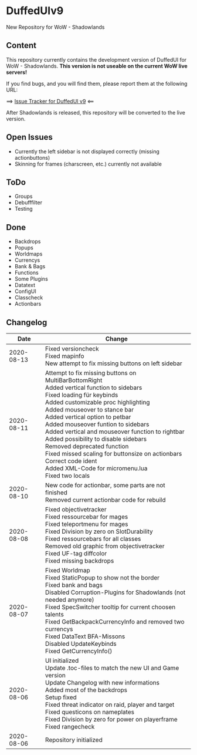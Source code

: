 # DuffedUIv9
New Repository for WoW - Shadowlands

## Content
This repository currently contains the development version of DuffedUI for WoW - Shadowlands. **This version is not useable on the current WoW live servers!**

If you find bugs, and you will find them, please report them at the following URL:

==> [Issue Tracker for DuffedUI v9](https://github.com/liquidbase/DuffedUIv9/issues) <==

After Shadowlands is released, this repository will be converted to the live version.

## Open Issues
- Currently the left sidebar is not displayed correctly (missing actionbuttons)
- Skinning for frames (charscreen, etc.) currently not available

## ToDo
- Groups
- Debufffilter
- Testing

## Done
- Backdrops
- Popups
- Worldmaps
- Currencys
- Bank & Bags
- Functions
- Some Plugins
- Datatext
- ConfigUI
- Classcheck
- Actionbars

## Changelog
Date | Change
--- | ---
2020-08-13 | Fixed versioncheck<br />Fixed mapinfo<br />New attempt to fix missing buttons on left sidebar
2020-08-11 | Attempt to fix missing buttons on MultiBarBottomRight<br />Added vertical function to sidebars<br />Fixed loading für keybinds<br />Added customizable proc highlighting<br />Added mouseover to stance bar<br />Added vertical option to petbar<br />Added mouseover funtion to sidebars<br />Added vertical and mouseover function to rightbar<br />Added possibility to disable sidebars<br />Removed deprecated function<br />Fixed missed scaling for buttonsize on actionbars<br />Correct code ident<br />Added XML-Code for micromenu.lua<br />Fixed two locals
2020-08-10 | New code for actionbar, some parts are not finished<br />Removed current actionbar code for rebuild
2020-08-08 | Fixed objectivetracker<br />Fixed ressourcebar for mages<br />Fixed teleportmenu for mages<br />Fixed Division by zero on SlotDurability<br />Fixed ressourcebars for all classes<br />Removed old graphic from objectivetracker<br />Fixed UF-tag diffcolor<br />Fixed missing backdrops
2020-08-07 | Fixed Worldmap<br />Fixed StaticPopup to show not the border<br />Fixed bank and bags<br />Disabled Corruption-Plugins for Shadowlands (not needed anymore)<br />Fixed SpecSwitcher tooltip for current choosen talents<br />Fixed GetBackpackCurrencyInfo and removed two currencys<br />Fixed DataText BFA-Missons<br />Disabled UpdateKeybinds<br />Fixed GetCurrencyInfo()
2020-08-06 | UI initialized<br />Update .toc-files to match the new UI and Game version<br />Update Changelog with new informations<br />Added most of the backdrops<br />Setup fixed<br />Fixed threat indicator on raid, player and target<br />Fixed questicons on nameplates<br />Fixed Division by zero for power on playerframe<br />Fixed rangecheck
2020-08-06 | Repository initialized